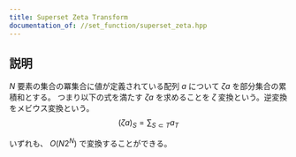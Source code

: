 ```yaml
---
title: Superset Zeta Transform
documentation_of: //set_function/superset_zeta.hpp
---
```


## 説明

$N$ 要素の集合の冪集合に値が定義されている配列 $a$ について $\zeta a$ を部分集合の累積和とする。
つまり以下の式を満たす $\zeta a$ を求めることを $\zeta$ 変換という。逆変換をメビウス変換という。
$$(\zeta a)_S = \sum_{S \subset T} a_T$$

いずれも、 $O(N2^N)$ で変換することができる。